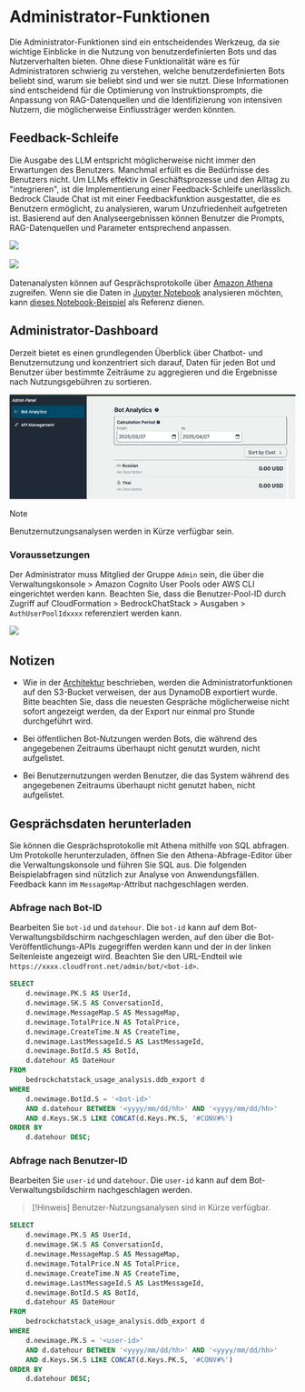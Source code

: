 # Administrator-Funktionen

Die Administrator-Funktionen sind ein entscheidendes Werkzeug, da sie wichtige Einblicke in die Nutzung von benutzerdefinierten Bots und das Nutzerverhalten bieten. Ohne diese Funktionalität wäre es für Administratoren schwierig zu verstehen, welche benutzerdefinierten Bots beliebt sind, warum sie beliebt sind und wer sie nutzt. Diese Informationen sind entscheidend für die Optimierung von Instruktionsprompts, die Anpassung von RAG-Datenquellen und die Identifizierung von intensiven Nutzern, die möglicherweise Einflussträger werden könnten.

## Feedback-Schleife

Die Ausgabe des LLM entspricht möglicherweise nicht immer den Erwartungen des Benutzers. Manchmal erfüllt es die Bedürfnisse des Benutzers nicht. Um LLMs effektiv in Geschäftsprozesse und den Alltag zu "integrieren", ist die Implementierung einer Feedback-Schleife unerlässlich. Bedrock Claude Chat ist mit einer Feedbackfunktion ausgestattet, die es Benutzern ermöglicht, zu analysieren, warum Unzufriedenheit aufgetreten ist. Basierend auf den Analyseergebnissen können Benutzer die Prompts, RAG-Datenquellen und Parameter entsprechend anpassen.

![](./imgs/feedback_loop.png)

![](./imgs/feedback-using-claude-chat.png)

Datenanalysten können auf Gesprächsprotokolle über [Amazon Athena](https://aws.amazon.com/jp/athena/) zugreifen. Wenn sie die Daten in [Jupyter Notebook](https://jupyter.org/) analysieren möchten, kann [dieses Notebook-Beispiel](../examples/notebooks/feedback_analysis_example.ipynb) als Referenz dienen.

## Administrator-Dashboard

Derzeit bietet es einen grundlegenden Überblick über Chatbot- und Benutzernutzung und konzentriert sich darauf, Daten für jeden Bot und Benutzer über bestimmte Zeiträume zu aggregieren und die Ergebnisse nach Nutzungsgebühren zu sortieren.

![](./imgs/admin_bot_analytics.png)

> [!Note]
> Benutzernutzungsanalysen werden in Kürze verfügbar sein.

### Voraussetzungen

Der Administrator muss Mitglied der Gruppe `Admin` sein, die über die Verwaltungskonsole > Amazon Cognito User Pools oder AWS CLI eingerichtet werden kann. Beachten Sie, dass die Benutzer-Pool-ID durch Zugriff auf CloudFormation > BedrockChatStack > Ausgaben > `AuthUserPoolIdxxxx` referenziert werden kann.

![](./imgs/group_membership_admin.png)

## Notizen

- Wie in der [Architektur](../README.md#architecture) beschrieben, werden die Administratorfunktionen auf den S3-Bucket verweisen, der aus DynamoDB exportiert wurde. Bitte beachten Sie, dass die neuesten Gespräche möglicherweise nicht sofort angezeigt werden, da der Export nur einmal pro Stunde durchgeführt wird.

- Bei öffentlichen Bot-Nutzungen werden Bots, die während des angegebenen Zeitraums überhaupt nicht genutzt wurden, nicht aufgelistet.

- Bei Benutzernutzungen werden Benutzer, die das System während des angegebenen Zeitraums überhaupt nicht genutzt haben, nicht aufgelistet.

## Gesprächsdaten herunterladen

Sie können die Gesprächsprotokolle mit Athena mithilfe von SQL abfragen. Um Protokolle herunterzuladen, öffnen Sie den Athena-Abfrage-Editor über die Verwaltungskonsole und führen Sie SQL aus. Die folgenden Beispielabfragen sind nützlich zur Analyse von Anwendungsfällen. Feedback kann im `MessageMap`-Attribut nachgeschlagen werden.

### Abfrage nach Bot-ID

Bearbeiten Sie `bot-id` und `datehour`. Die `bot-id` kann auf dem Bot-Verwaltungsbildschirm nachgeschlagen werden, auf den über die Bot-Veröffentlichungs-APIs zugegriffen werden kann und der in der linken Seitenleiste angezeigt wird. Beachten Sie den URL-Endteil wie `https://xxxx.cloudfront.net/admin/bot/<bot-id>`.

```sql
SELECT
    d.newimage.PK.S AS UserId,
    d.newimage.SK.S AS ConversationId,
    d.newimage.MessageMap.S AS MessageMap,
    d.newimage.TotalPrice.N AS TotalPrice,
    d.newimage.CreateTime.N AS CreateTime,
    d.newimage.LastMessageId.S AS LastMessageId,
    d.newimage.BotId.S AS BotId,
    d.datehour AS DateHour
FROM
    bedrockchatstack_usage_analysis.ddb_export d
WHERE
    d.newimage.BotId.S = '<bot-id>'
    AND d.datehour BETWEEN '<yyyy/mm/dd/hh>' AND '<yyyy/mm/dd/hh>'
    AND d.Keys.SK.S LIKE CONCAT(d.Keys.PK.S, '#CONV#%')
ORDER BY
    d.datehour DESC;
```

### Abfrage nach Benutzer-ID

Bearbeiten Sie `user-id` und `datehour`. Die `user-id` kann auf dem Bot-Verwaltungsbildschirm nachgeschlagen werden.

> [!Hinweis]
> Benutzer-Nutzungsanalysen sind in Kürze verfügbar.

```sql
SELECT
    d.newimage.PK.S AS UserId,
    d.newimage.SK.S AS ConversationId,
    d.newimage.MessageMap.S AS MessageMap,
    d.newimage.TotalPrice.N AS TotalPrice,
    d.newimage.CreateTime.N AS CreateTime,
    d.newimage.LastMessageId.S AS LastMessageId,
    d.newimage.BotId.S AS BotId,
    d.datehour AS DateHour
FROM
    bedrockchatstack_usage_analysis.ddb_export d
WHERE
    d.newimage.PK.S = '<user-id>'
    AND d.datehour BETWEEN '<yyyy/mm/dd/hh>' AND '<yyyy/mm/dd/hh>'
    AND d.Keys.SK.S LIKE CONCAT(d.Keys.PK.S, '#CONV#%')
ORDER BY
    d.datehour DESC;
```